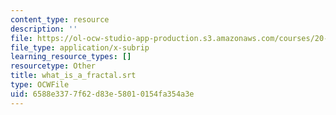 ```yaml
---
content_type: resource
description: ''
file: https://ol-ocw-studio-app-production.s3.amazonaws.com/courses/20-219-becoming-the-next-bill-nye-writing-and-hosting-the-educational-show-january-iap-2015/6588e3377f62d83e58010154fa354a3e_what_is_a_fractal.srt
file_type: application/x-subrip
learning_resource_types: []
resourcetype: Other
title: what_is_a_fractal.srt
type: OCWFile
uid: 6588e337-7f62-d83e-5801-0154fa354a3e
---
```

